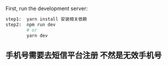 
First, run the development server:

```bash
step1:  yarn install 安装相关依赖
step2:  npm run dev
        # or
        yarn dev
```
## 手机号需要去短信平台注册 不然是无效手机号

